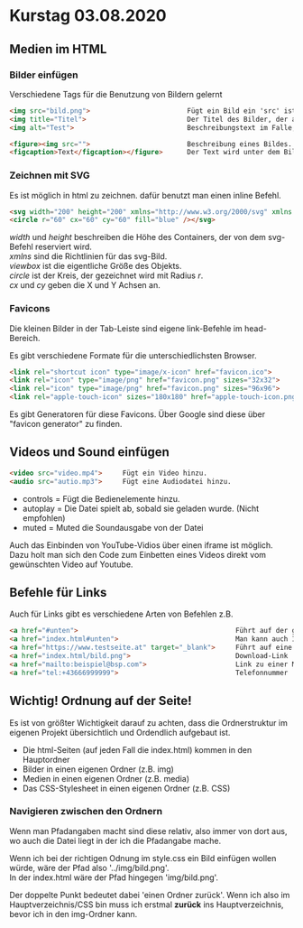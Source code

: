 # Kurstag 03.08.2020

## Medien im HTML

### Bilder einfügen

Verschiedene Tags für die Benutzung von Bildern gelernt 

```html
<img src="bild.png">                        Fügt ein Bild ein 'src' ist die Quelle des Bildes
<img title="Titel">                         Der Titel des Bilder, der als Tooltip angezeigt wird, wenn man mit der Maus drüber geht
<img alt="Test">                            Beschreibungstext im Falle, dass das Bild nicht lädt

<figure><img src="">                        Beschreibung eines Bildes.
<figcaption>Text</figcaption></figure>      Der Text wird unter dem Bild angezeigt.
```

### Zeichnen mit SVG

Es ist möglich in html zu zeichnen. dafür benutzt man einen inline Befehl.

```html
<svg width="200" height="200" xmlns="http://www.w3.org/2000/svg" xmlns:xlink="http://www.w3.org/1999/xlink" viewbox="0 0 120 120">
<circle r="60" cx="60" cy="60" fill="blue" /></svg>
```

*width* und *height* beschreiben die Höhe des Containers, der von dem svg-Befehl reserviert wird.<br>
*xmlns* sind die Richtlinien für das svg-Bild.<br>
*viewbox* ist die eigentliche Größe des Objekts.<br>
*circle* ist der Kreis, der gezeichnet wird mit Radius *r*.<br>
*cx* und *cy* geben die X und Y Achsen an.


### Favicons

Die kleinen Bilder in der Tab-Leiste sind eigene link-Befehle im head-Bereich.

Es gibt verschiedene Formate für die unterschiedlichsten Browser.

```html
<link rel="shortcut icon" type="image/x-icon" href="favicon.ico">
<link rel="icon" type="image/png" href="favicon.png" sizes="32x32">
<link rel="icon" type="image/png" href="favicon.png" sizes="96x96">
<link rel="apple-touch-icon" sizes="180x180" href="apple-touch-icon.png">
```

Es gibt Generatoren für diese Favicons. Über Google sind diese über "favicon generator" zu finden.

## Videos und Sound einfügen

```html
<video src="video.mp4">     Fügt ein Video hinzu.
<audio src="autio.mp3">     Fügt eine Audiodatei hinzu.
```

+ controls  = Fügt die Bedienelemente hinzu.
+ autoplay  = Die Datei spielt ab, sobald sie geladen wurde. (Nicht empfohlen)
+ muted     = Muted die Soundausgabe von der Datei

Auch das Einbinden von YouTube-Vidios über einen iframe ist möglich. Dazu holt man sich den Code zum Einbetten eines Videos direkt vom gewünschten Video auf Youtube.

## Befehle für Links

Auch für Links gibt es verschiedene Arten von Befehlen z.B.

```html
<a href="#unten">                                       Führt auf der gleichen Seite zum Element mit dem 'unten' ID-Tag
<a href="index.html#unten">                             Man kann auch ID-Tags auf anderen Seiten ansteuern.
<a href="https://www.testseite.at" target="_blank">     Führt auf eine externe Seite, die in einem neuen Fenster/Tab geöffnet wird.
<a href="index.html/bild.png">                          Download-Link
<a href="mailto:beispiel@bsp.com">                      Link zu einer Mailadresse
<a href="tel:+43666999999">                             Telefonnummer
```

## Wichtig! Ordnung auf der Seite!

Es ist von größter Wichtigkeit darauf zu achten, dass die Ordnerstruktur im eigenen Projekt übersichtlich und Ordendlich aufgebaut ist.

+ Die html-Seiten (auf jeden Fall die index.html) kommen in den Hauptordner
+ Bilder in einen eigenen Ordner (z.B. img)
+ Medien in einen eigenen Ordner (z.B. media)
+ Das CSS-Stylesheet in einen eigenen Ordner (z.B. CSS)

### Navigieren zwischen den Ordnern

Wenn man Pfadangaben macht sind diese relativ, also immer von dort aus, wo auch die Datei liegt in der ich die Pfadangabe mache.

Wenn ich bei der richtigen Odnung im style.css ein Bild einfügen wollen würde, wäre der Pfad also '../img/bild.png'.<br>
In der index.html wäre der Pfad hingegen 'img/bild.png'.

Der doppelte Punkt bedeutet dabei 'einen Ordner zurück'. Wenn ich also im Hauptverzeichnis/CSS bin muss ich erstmal **zurück** ins Hauptverzeichnis, bevor ich in den img-Ordner kann. 

